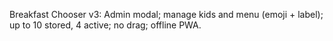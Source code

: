 Breakfast Chooser v3: Admin modal; manage kids and menu (emoji + label); up to 10 stored, 4 active; no drag; offline PWA.
